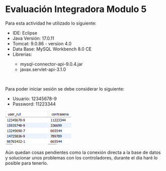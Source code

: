 <h1>Evaluación Integradora Modulo 5 </h1>
<p>Para esta actividad he utilizado lo siguiente: </p>
<ul>
  <li>IDE: Eclipse</li>
  <li>Java Versión: 17.0.11</li>
  <li>Tomcat: 9.0.86 - version 4.0</li>
  <li>Data Base: MySQL Workbench 8.0 CE</li>
  <li>Librerias:</li>
    <ul>
      <li>mysql-connector-api-9.0.4.jar</li>
      <li>javax.servlet-api-3.1.0</li>
    </ul>
</ul>
<br>

<p>Para poder iniciar sesión se debe considerar lo siguiente: </p>
    <ul>
      <li>Usuario: 12345678-9</li>
      <li>Password: 11223344</li>
    </ul> 

 <img src="/img-readme/Captura de pantalla 2024-06-04 185046.png" alt="Tabla-Cuenta">

<p>Aún quedan cosas pendientes como la conexión directa a la base de datos y solucionar unos problemas con los controladores, durante el día haré lo posible para tenerlo. </p>
